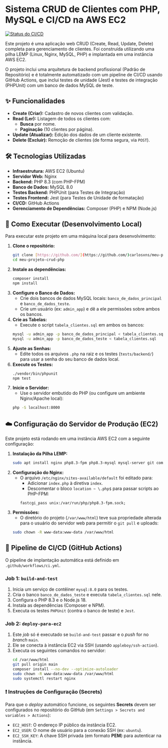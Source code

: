 # Sistema CRUD de Clientes com PHP, MySQL e CI/CD na AWS EC2

[![Status do CI/CD](https://github.com/carlosxns/meu-projeto-uern-dwn-u3/actions/workflows/ci.yml/badge.svg)](https://github.com/carlosxns/meu-projeto-uern-dwn-u3/actions)

Este projeto é uma aplicação web CRUD (Create, Read, Update, Delete) completa para gerenciamento de clientes. Foi construída utilizando uma pilha LEMP (Linux, Nginx, MySQL, PHP) e implantada em uma instância AWS EC2.

O projeto inclui uma arquitetura de backend profissional (Padrão de Repositório) e é totalmente automatizado com um pipeline de CI/CD usando GitHub Actions, que inclui testes de unidade (Jest) e testes de integração (PHPUnit) com um banco de dados MySQL de teste.

## ✨ Funcionalidades

* **Create (Criar):** Cadastro de novos clientes com validação.
* **Read (Ler):** Listagem de todos os clientes com:
    * **Busca** por nome.
    * **Paginação** (10 clientes por página).
* **Update (Atualizar):** Edição dos dados de um cliente existente.
* **Delete (Excluir):** Remoção de clientes (de forma segura, via `POST`).

## 🛠️ Tecnologias Utilizadas

* **Infraestrutura:** AWS EC2 (Ubuntu)
* **Servidor Web:** Nginx
* **Backend:** PHP 8.3 (com PHP-FPM)
* **Banco de Dados:** MySQL 8.0
* **Testes Backend:** PHPUnit (para Testes de Integração)
* **Testes Frontend:** Jest (para Testes de Unidade de formatação)
* **CI/CD:** GitHub Actions
* **Gerenciamento de Dependências:** Composer (PHP) e NPM (Node.js)

## 🚀 Como Executar (Desenvolvimento Local)

Para executar este projeto em uma máquina local para desenvolvimento:

1.  **Clone o repositório:**
    ```bash
    git clone [https://github.com/](https://github.com/)carlosxns/meu-projeto-uern-dwn-u3.git
    cd meu-projeto-crud-php
    ```
2.  **Instale as dependências:**
    ```bash
    composer install
    npm install
    ```
3.  **Configure o Banco de Dados:**
    * Crie dois bancos de dados MySQL locais: `banco_de_dados_principal` e `banco_de_dados_teste`.
    * Crie um usuário (ex: `admin_app`) e dê a ele permissões sobre ambos os bancos.
4.  **Crie as Tabelas:**
    * Execute o script `tabela_clientes.sql` em ambos os bancos:
    ```bash
    mysql -u admin_app -p banco_de_dados_principal < tabela_clientes.sql
    mysql -u admin_app -p banco_de_dados_teste < tabela_clientes.sql
    ```
5.  **Ajuste as Senhas:**
    * Edite todos os arquivos `.php` na raiz e os testes (`tests/backend/`) para usar a senha do seu banco de dados local.
6.  **Execute os Testes:**
    ```bash
    ./vendor/bin/phpunit
    npm test
    ```
7.  **Inicie o Servidor:**
    * Use o servidor embutido do PHP (ou configure um ambiente Nginx/Apache local):
    ```bash
    php -S localhost:8000
    ```

## ☁️ Configuração do Servidor de Produção (EC2)

Este projeto está rodando em uma instância AWS EC2 com a seguinte configuração:

1.  **Instalação da Pilha LEMP:**
    ```bash
    sudo apt install nginx php8.3-fpm php8.3-mysql mysql-server git composer nodejs
    ```
2.  **Configuração do Nginx:**
    * O arquivo `/etc/nginx/sites-available/default` foi editado para:
        * Adicionar `index.php` à diretiva `index`.
        * Descomentar o bloco `location ~ \.php$` para passar scripts ao PHP-FPM:
        ```nginx
        fastcgi_pass unix:/var/run/php/php8.3-fpm.sock;
        ```
3.  **Permissões:**
    * O diretório do projeto (`/var/www/html`) teve sua propriedade alterada para o usuário do servidor web para permitir o `git pull` e uploads:
    ```bash
    sudo chown -R www-data:www-data /var/www/html
    ```

## 🤖 Pipeline de CI/CD (GitHub Actions)

O pipeline de implantação automática está definido em `.github/workflows/ci.yml`.

### Job 1: `build-and-test`
1.  Inicia um serviço de contêiner `mysql:8.0` para os testes.
2.  Cria o banco `banco_de_dados_teste` e executa `tabela_clientes.sql` nele.
3.  Configura o PHP 8.3 e o Node.js 18.
4.  Instala as dependências (Composer e NPM).
5.  Executa os testes `PHPUnit` (contra o banco de teste) e `Jest`.

### Job 2: `deploy-para-ec2`
1.  Este *job* só é executado se `build-and-test` passar e o *push* for no *branch* `main`.
2.  Ele se conecta à instância EC2 via SSH (usando `appleboy/ssh-action`).
3.  Executa os seguintes comandos no servidor:
    ```bash
    cd /var/www/html
    git pull origin main
    composer install --no-dev --optimize-autoloader
    sudo chown -R www-data:www-data /var/www/html
    sudo systemctl restart nginx
    ```

### ❗ Instruções de Configuração (Secrets)

Para que o *deploy* automático funcione, os seguintes **Secrets** devem ser configurados no repositório do GitHub (em `Settings > Secrets and variables > Actions`):

* `EC2_HOST`: O endereço IP público da instância EC2.
* `EC2_USER`: O nome de usuário para a conexão SSH (ex: `ubuntu`).
* `EC2_SSH_KEY`: A chave SSH privada (em formato **PEM**) para autenticar na instância.

